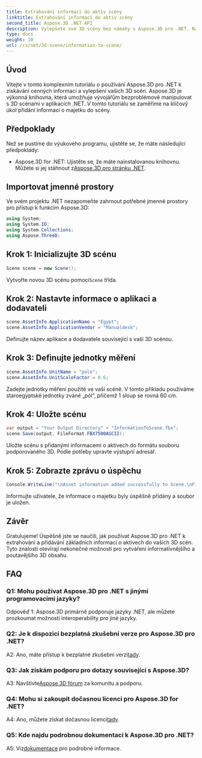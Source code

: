 ```yaml
---
title: Extrahování informací do aktiv scény
linktitle: Extrahování informací do aktiv scény
second_title: Aspose.3D .NET API
description: Vylepšete své 3D scény bez námahy s Aspose.3D pro .NET. Naučte se přidávat cenné informace o majetku krok za krokem. Stáhněte si nyní pro dynamický 3D zážitek.
type: docs
weight: 10
url: /cs/net/3d-scene/information-to-scene/
---
```

## Úvod

Vítejte v tomto komplexním tutoriálu o používání Aspose.3D pro .NET k získávání cenných informací a vylepšení vašich 3D scén. Aspose.3D je výkonná knihovna, která umožňuje vývojářům bezproblémově manipulovat s 3D scénami v aplikacích .NET. V tomto tutoriálu se zaměříme na klíčový úkol přidání informací o majetku do scény.

## Předpoklady

Než se pustíme do výukového programu, ujistěte se, že máte následující předpoklady:

-  Aspose.3D for .NET: Ujistěte se, že máte nainstalovanou knihovnu. Můžete si jej stáhnout z[Aspose.3D pro stránku .NET](https://releases.aspose.com/3d/net/).

## Importovat jmenné prostory

Ve svém projektu .NET nezapomeňte zahrnout potřebné jmenné prostory pro přístup k funkcím Aspose.3D:

```csharp
using System;
using System.IO;
using System.Collections;
using Aspose.ThreeD;
```

## Krok 1: Inicializujte 3D scénu

```csharp
Scene scene = new Scene();
```

 Vytvořte novou 3D scénu pomocí`Scene` třída.

## Krok 2: Nastavte informace o aplikaci a dodavateli

```csharp
scene.AssetInfo.ApplicationName = "Egypt";
scene.AssetInfo.ApplicationVendor = "Manualdesk";
```

Definujte název aplikace a dodavatele související s vaší 3D scénou.

## Krok 3: Definujte jednotky měření

```csharp
scene.AssetInfo.UnitName = "pole";
scene.AssetInfo.UnitScaleFactor = 0.6;
```

Zadejte jednotky měření použité ve vaší scéně. V tomto příkladu používáme staroegyptské jednotky zvané „pól“, přičemž 1 sloup se rovná 60 cm.

## Krok 4: Uložte scénu

```csharp
var output = "Your Output Directory" + "InformationToScene.fbx";
scene.Save(output, FileFormat.FBX7500ASCII);
```

Uložte scénu s přidanými informacemi o aktivech do formátu souboru podporovaného 3D. Podle potřeby upravte výstupní adresář.

## Krok 5: Zobrazte zprávu o úspěchu

```csharp
Console.WriteLine("\nAsset information added successfully to Scene.\nFile saved at " + output);
```

Informujte uživatele, že informace o majetku byly úspěšně přidány a soubor je uložen.

## Závěr

Gratulujeme! Úspěšně jste se naučili, jak používat Aspose.3D pro .NET k extrahování a přidávání základních informací o aktivech do vašich 3D scén. Tyto znalosti otevírají nekonečné možnosti pro vytváření informativnějšího a poutavějšího 3D obsahu.

## FAQ

### Q1: Mohu používat Aspose.3D pro .NET s jinými programovacími jazyky?

Odpověď 1: Aspose.3D primárně podporuje jazyky .NET, ale můžete prozkoumat možnosti interoperability pro jiné jazyky.

### Q2: Je k dispozici bezplatná zkušební verze pro Aspose.3D pro .NET?

 A2: Ano, máte přístup k bezplatné zkušební verzi[tady](https://releases.aspose.com/).

### Q3: Jak získám podporu pro dotazy související s Aspose.3D?

 A3: Navštivte[Aspose.3D fórum](https://forum.aspose.com/c/3d/18) za komunitu a podporu.

### Q4: Mohu si zakoupit dočasnou licenci pro Aspose.3D for .NET?

 A4: Ano, můžete získat dočasnou licenci[tady](https://purchase.aspose.com/temporary-license/).

### Q5: Kde najdu podrobnou dokumentaci k Aspose.3D pro .NET?

 A5: Viz[dokumentace](https://reference.aspose.com/3d/net/) pro podrobné informace.